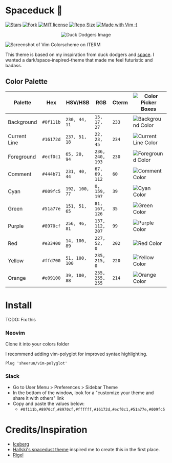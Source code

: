 # Spaceduck 🚀
[![Stars](https://img.shields.io/github/stars/pineapplegiant/spaceduck-theme?style=social)](https://img.shields.io/github/stars/pineapplegiant/spaceduck-theme?style=social)
[![Fork](https://img.shields.io/github/forks/pineapplegiant/spaceduck-theme?style=social)](https://img.shields.io/github/forks/pineapplegiant/spaceduck-theme?style=social)
[![MIT license](http://img.shields.io/badge/license-MIT-brightgreen.svg)](http://opensource.org/licenses/MIT)
[![Repo Size](https://img.shields.io/github/repo-size/pineapplegiant/spaceduck-theme)](https://img.shields.io/github/repo-size/pineapplegiant/spaceduck-theme)
[![Made with Vim :)](https://img.shields.io/badge/madewith-vim%E2%9D%A4%EF%B8%8F-red)](https://img.shields.io/badge/madewith-vim%E2%9D%A4%EF%B8%8F-red)

<center>
<img src="https://raw.githubusercontent.com/pineapplegiant/spaceduck-theme/master/img/duckdodgers.jpg" alt="Duck Dodgers Image">
</center>

![Screenshot of Vim Colorscheme on ITERM](https://raw.githubusercontent.com/pineapplegiant/spaceduck-theme/master/img/screenshot.png)

This theme is based on my inspiration from duck dodgers and [space](http://www.reactiongifs.com/r/2011/09/mind_blown.gif). I wanted a dark/space-inspired-theme that made me feel futuristic and badass.

## Color Palette

Palette       | Hex       | HSV/HSB           |RGB              | Cterm | ![Color Picker Boxes](https://github.com/pineapplegiant/spaceduck-theme/blob/master/img/eyedropper.png)
---           | ---       | ---               | ---             | --    | --
Background    | `#0f111b` | `230, 44, 11`     | `15, 17, 27`    | `233` | ![Background Color](https://github.com/pineapplegiant/spaceduck-theme/blob/master/img/background.png)
Current Line  | `#16172d` | `237, 51, 18`     | `22, 23, 45`    | `234` | ![Current Line Color](https://github.com/pineapplegiant/spaceduck-theme/blob/master/img/current-line.png)
Foreground    | `#ecf0c1` | `65, 20, 94`      | `236, 240, 193` | `230` | ![Foreground Color](https://github.com/pineapplegiant/spaceduck-theme/blob/master/img/foreground.png)
Comment       | `#444b71` | `231, 40, 44`     | `67, 69, 112`   | `60`  | ![Comment Color](https://github.com/pineapplegiant/spaceduck-theme/blob/master/img/comment.png)
Cyan          | `#009fc5` | `192, 100, 77`    | `0, 159, 197`   | `39`  | ![Cyan Color](https://github.com/pineapplegiant/spaceduck-theme/blob/master/img/cyan.png)
Green         | `#51a77e` | `151, 51, 65`     | `81, 167, 126`  | `35`  | ![Green Color](https://github.com/pineapplegiant/spaceduck-theme/blob/master/img/green.png)
Purple        | `#8970cf` | `256, 46, 81`     | `137, 112, 207` | `99`  | ![Purple Color](https://github.com/pineapplegiant/spaceduck-theme/blob/master/img/purple.png)
Red           | `#e33400` | `14, 100, 89`     | `227, 52, 0`    | `202` | ![Red Color](https://github.com/pineapplegiant/spaceduck-theme/blob/master/img/red.png)
Yellow        | `#ffd700` | `51, 100, 100`    | `235, 215, 0`   | `220` | ![Yellow Color](https://github.com/pineapplegiant/spaceduck-theme/blob/master/img/yellow.png)
Orange        | `#e09100` | `39, 100, 88`     | `255, 255, 255` | `214` | ![Orange Color](https://github.com/pineapplegiant/spaceduck-theme/blob/master/img/orange.png)



# Install 

TODO: Fix this

### Neovim

Clone it into your colors folder 

I recommend adding vim-polyglot for improved syntax highlighting.

`Plug 'sheerun/vim-polyglot'`


### Slack
* Go to User Menu > Preferences > Sidebar Theme
* In the bottom of the window, look for a "customize your theme and share it with others" link
* Copy and paste the values below: 
    - `#0f111b,#8970cf,#8970cf,#ffffff,#16172d,#ecf0c1,#51a77e,#009fc5`

# Credits/Inspiration

* [Iceberg](https://cocopon.github.io/iceberg.vim/) 
* [Hallski's spacedust theme](https://github.com/hallski/spacedust-theme) inspired me to create this in the first place.
* [Rigel](https://github.com/Rigellute/rigel) 
